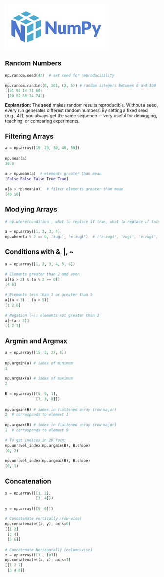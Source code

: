 
<img src="images/numpy1.png" />

## Random Numbers

```python
np.random.seed(42)  # set seed for reproducibility

np.random.randint(0, 101, (2, 5)) # random integers between 0 and 100
[[51 92 14 71 60]
 [20 82 86 74 74]]
```

**Explanation:**
The **seed** makes random results reproducible. Without a seed, every run generates different random numbers. By setting a fixed seed (e.g., 42), you always get the same sequence — very useful for debugging, teaching, or comparing experiments.

## Filtering Arrays

```python
a = np.array([10, 20, 30, 40, 50])

np.mean(a)
30.0

a > np.mean(a)  # elements greater than mean
[False False False True True]

a[a > np.mean(a)]  # filter elements greater than mean
[40 50]
```

## Modiying Arrays

```python
# np.where(condition , what to replace if true, what to replace if false)

a = np.array([1, 2, 3, 4])
np.where(a % 2 == 0, 'zugi', 'e-zugi')  # ['e-zugi', 'zugi', 'e-zugi', 'zugi']
```

## Conditions with &, |, \~

```python
a = np.array([1, 2, 3, 4, 5, 6])

# Elements greater than 2 and even
a[(a > 2) & (a % 2 == 0)]
[4 6]

# Elements less than 3 or greater than 5
a[(a < 3) | (a > 5)]
[1 2 6]

# Negation (~): elements not greater than 3
a[~(a > 3)]
[1 2 3]
```

## Argmin and Argmax

```python
a = np.array([15, 3, 27, 8])

np.argmin(a) # index of minimum
1

np.argmax(a) # index of maximum
2

B = np.array([[5, 9, 1],
              [7, 3, 8]])

np.argmin(B) # index in flattened array (row-major)
2  # corresponds to element 1

np.argmax(B) # index in flattened array (row-major)
1  # corresponds to element 9

# To get indices in 2D form:
np.unravel_index(np.argmin(B), B.shape)
(0, 2)

np.unravel_index(np.argmax(B), B.shape)
(0, 1)
```


## Concatenation

```python
x = np.array([[1, 2],
              [3, 4]])

y = np.array([[5, 6]])

# Concatenate vertically (row-wise)
np.concatenate((x, y), axis=0)
[[1 2]
 [3 4]
 [5 6]]

# Concatenate horizontally (column-wise)
z = np.array([[7], [8]])
np.concatenate((x, z), axis=1)
[[1 2 7]
 [3 4 8]]
```
